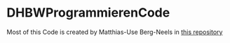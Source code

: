 # DHBWProgrammierenCode
Most of this Code is created by Matthias-Use Berg-Neels in [this repository](https://github.com/matthiasuweberg/dhbwmawwi2020seb)
